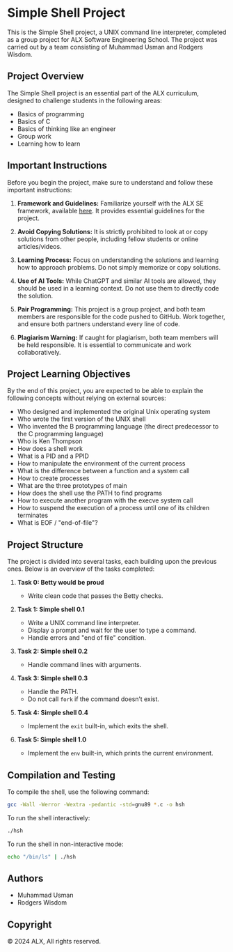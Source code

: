 # Simple Shell Project

This is the Simple Shell project, a UNIX command line interpreter, completed as a group project for ALX Software Engineering School. The project was carried out by a team consisting of Muhammad Usman and Rodgers Wisdom.

## Project Overview

The Simple Shell project is an essential part of the ALX curriculum, designed to challenge students in the following areas:

- Basics of programming
- Basics of C
- Basics of thinking like an engineer
- Group work
- Learning how to learn

## Important Instructions

Before you begin the project, make sure to understand and follow these important instructions:

1. **Framework and Guidelines:** Familiarize yourself with the ALX SE framework, available [here](https://intranet.alxswe.com/concepts/559). It provides essential guidelines for the project.

2. **Avoid Copying Solutions:** It is strictly prohibited to look at or copy solutions from other people, including fellow students or online articles/videos.

3. **Learning Process:** Focus on understanding the solutions and learning how to approach problems. Do not simply memorize or copy solutions.

4. **Use of AI Tools:** While ChatGPT and similar AI tools are allowed, they should be used in a learning context. Do not use them to directly code the solution.

5. **Pair Programming:** This project is a group project, and both team members are responsible for the code pushed to GitHub. Work together, and ensure both partners understand every line of code.

6. **Plagiarism Warning:** If caught for plagiarism, both team members will be held responsible. It is essential to communicate and work collaboratively.

## Project Learning Objectives

By the end of this project, you are expected to be able to explain the following concepts without relying on external sources:

- Who designed and implemented the original Unix operating system
- Who wrote the first version of the UNIX shell
- Who invented the B programming language (the direct predecessor to the C programming language)
- Who is Ken Thompson
- How does a shell work
- What is a PID and a PPID
- How to manipulate the environment of the current process
- What is the difference between a function and a system call
- How to create processes
- What are the three prototypes of main
- How does the shell use the PATH to find programs
- How to execute another program with the execve system call
- How to suspend the execution of a process until one of its children terminates
- What is EOF / "end-of-file"?

## Project Structure

The project is divided into several tasks, each building upon the previous ones. Below is an overview of the tasks completed:

1. **Task 0: Betty would be proud**
   - Write clean code that passes the Betty checks.

2. **Task 1: Simple shell 0.1**
   - Write a UNIX command line interpreter.
   - Display a prompt and wait for the user to type a command.
   - Handle errors and "end of file" condition.
   
3. **Task 2: Simple shell 0.2**
   - Handle command lines with arguments.

4. **Task 3: Simple shell 0.3**
   - Handle the PATH.
   - Do not call `fork` if the command doesn’t exist.

5. **Task 4: Simple shell 0.4**
   - Implement the `exit` built-in, which exits the shell.

6. **Task 5: Simple shell 1.0**
   - Implement the `env` built-in, which prints the current environment.

## Compilation and Testing

To compile the shell, use the following command:

```bash
gcc -Wall -Werror -Wextra -pedantic -std=gnu89 *.c -o hsh
```

To run the shell interactively:

```bash
./hsh
```

To run the shell in non-interactive mode:

```bash
echo "/bin/ls" | ./hsh
```

## Authors

- Muhammad Usman
- Rodgers Wisdom

## Copyright

© 2024 ALX, All rights reserved.
